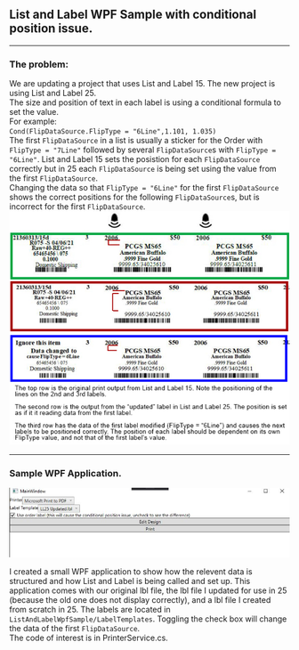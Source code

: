 ## List and Label WPF Sample with conditional position issue.
---
### The problem:  
We are updating a project that uses List and Label 15. The new project is using List and Label 25.  
The size and position of text in each label is using a conditional formula to set the value.  
For example:  
``Cond(FlipDataSource.FlipType = "6Line",1.101, 1.035)``  
The first ``FlipDataSource`` in a list is usually a sticker for the Order with ``FlipType = "7Line"`` followed by several ``FlipDataSource``s with ``FlipType = "6Line"``. List and Label 15 sets the posistion for each ``FlipDataSource`` correctly but in 25 each ``FlipDataSource`` is being set using the value from the first ``FlipDataSource``.  
Changing the data so that ``FlipType = "6Line"`` for the first ``FlipDataSource`` shows the correct positions for the following ``FlipDataSource``s, but is incorrect for the first ``FlipDataSource``.  
![Output examples](doc/Differences.jpg)

---
### Sample WPF Application.
![Sample WPF App](doc/sampleWPF.JPG)

I created a small WPF application to show how the relevent data is structured and how List and Label is being called and set up. This application comes with our original lbl file, the lbl file I updated for use in 25 (because the old one does not display correctly), and a lbl file I created from scratch in 25. The labels are located in ``ListAndLabelWpfSample/LabelTemplates``. Toggling the check box will change the data of the first ``FlipDataSource``.  
The code of interest is in PrinterService.cs.